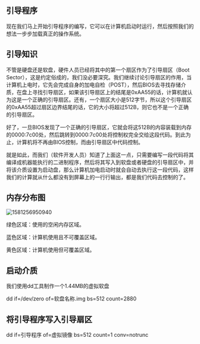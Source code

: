 ## 引导程序

​	现在我们马上开始引导程序的编写，它可以在计算机启动时运行，然后按照我们的想法一步步加载真正的操作系统。

## 引导知识

​	不管是硬盘还是软盘，硬件人员已经将其中的第一个扇区作为了引导扇区（Boot Sector），这是约定俗成的，我们没必要深究。我们继续讨论引导扇区的作用，当计算机上电时，它先会完成自身的加电自检（POST），然后BIOS去寻找存储介质，在盘上寻找引导扇区，如果该引导扇区上的结尾是0xAA55的话，计算机就认为这是一个正确的引导扇区。还有，一个扇区大小是512字节，所以这个引导扇区的0xAA55超过扇区边界结尾的话，它的大小将超过512B，则它也不是一个正确的引导扇区。

​	好了，一旦BIOS发现了一个正确的引导扇区，它就会将这512B的内容装载到内存的0000:7c00处，然后跳转到0000:7c00处将控制权完全交给这段代码。到此为止，计算机将不再由BIOS控制，而由引导扇区中代码控制。

​	就是如此，而我们（软件开发人员）知道了上面这一点，只需要编写一段代码将其编译成机器能执行的二进制程序，然后将其写入到软盘或者硬盘的引导扇区中，并将该介质设置为启动盘，那么计算机加电启动时就会自动去执行这一段代码，这样我们的计算就从什么都没有到屏幕上的一行行输出，都是我们代码去控制的了。

## 内存分布图

![1581256950940](/tmp/1581256950940.png)

绿色区域：使用的空闲内存区域。

蓝色区域：计算机使用且不可覆盖区域。

黄色区域：计算机使用但可覆盖区域。

## 启动介质

我们使用dd工具制作一个1.44MB的虚拟软盘

dd if=/dev/zero of=软盘名称.img bs=512 count=2880

## 将引导程序写入引导扇区

dd if=引导程序 of=虚拟镜像 bs=512 count=1 conv=notrunc





